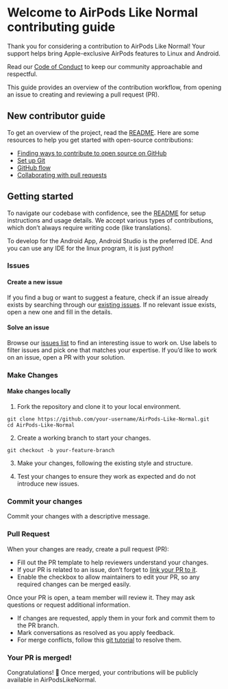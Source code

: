 # Welcome to AirPods Like Normal contributing guide <!-- omit in toc -->

Thank you for considering a contribution to AirPods Like Normal! Your support helps bring Apple-exclusive AirPods features to Linux and Android.

Read our [Code of Conduct](./CODE_OF_CONDUCT.md) to keep our community approachable and respectful.

This guide provides an overview of the contribution workflow, from opening an issue to creating and reviewing a pull request (PR).

## New contributor guide

To get an overview of the project, read the [README](./README.md). Here are some resources to help you get started with open-source contributions:

- [Finding ways to contribute to open source on GitHub](https://docs.github.com/en/get-started/exploring-projects-on-github/finding-ways-to-contribute-to-open-source-on-github)
- [Set up Git](https://docs.github.com/en/get-started/getting-started-with-git/set-up-git)
- [GitHub flow](https://docs.github.com/en/get-started/using-github/github-flow)
- [Collaborating with pull requests](https://docs.github.com/en/github/collaborating-with-pull-requests)

## Getting started

To navigate our codebase with confidence, see the [README](./README.md) for setup instructions and usage details. We accept various types of contributions, which don’t always require writing code (like translations).

To develop for the Android App, Android Studio is the preferred IDE. And you can use any IDE for the linux program, it is just python!

### Issues

#### Create a new issue

If you find a bug or want to suggest a feature, check if an issue already exists by searching through our [existing issues](https://github.com/username/AirPods-Like-Normal/issues). If no relevant issue exists, open a new one and fill in the details.

#### Solve an issue

Browse our [issues list](https://github.com/username/AirPods-Like-Normal/issues) to find an interesting issue to work on. Use labels to filter issues and pick one that matches your expertise. If you’d like to work on an issue, open a PR with your solution.

### Make Changes

#### Make changes locally

1. Fork the repository and clone it to your local environment.
```
git clone https://github.com/your-username/AirPods-Like-Normal.git
cd AirPods-Like-Normal
```
2. Create a working branch to start your changes.
```
git checkout -b your-feature-branch
```
3. Make your changes, following the existing style and structure.

4. Test your changes to ensure they work as expected and do not introduce new issues.

### Commit your changes

Commit your changes with a descriptive message.

### Pull Request

When your changes are ready, create a pull request (PR):
- Fill out the PR template to help reviewers understand your changes.
- If your PR is related to an issue, don’t forget to [link your PR to it](https://docs.github.com/en/issues/tracking-your-work-with-issues/linking-a-pull-request-to-an-issue).
- Enable the checkbox to allow maintainers to edit your PR, so any required changes can be merged easily.

Once your PR is open, a team member will review it. They may ask questions or request additional information.

- If changes are requested, apply them in your fork and commit them to the PR branch.
- Mark conversations as resolved as you apply feedback.
- For merge conflicts, follow this [git tutorial](https://github.com/skills/resolve-merge-conflicts) to resolve them.

### Your PR is merged!

Congratulations! :tada: Once merged, your contributions will be publicly available in AirPodsLikeNormal.
